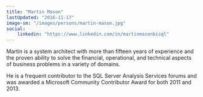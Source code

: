 ```yaml
---
title: "Martin Mason"
lastUpdated: "2016-11-17"
image-sm: "/images/persons/martin-mason.jpg"
social:
    linkedin: "https://www.linkedin.com/in/martinmasonbisql"    
---
```

Martin is a system architect with more than fifteen years of experience and the proven ability to solve the financial, operational, and technical aspects of business problems in a variety of domains.

He is a frequent contributor to the SQL Server Analysis Services forums and was awarded a Microsoft Community Contributor Award for both 2011 and 2013.